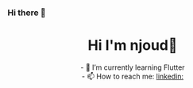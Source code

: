 ### Hi there 👋
<h1 align="center">Hi I'm njoud👋</h1>
<p align="center">
  - 🌱 I’m currently learning Flutter<br>
  - 📫 How to reach me: 
  <a href="https://www.linkedin.com/in/njoudkalnamlah/">linkedin:</a>
</p>
<!--
**njoudalnmlah/njoudalnmlah** is a ✨ _special_ ✨ repository because its `README.md` (this file) appears on your GitHub profile.

Here are some ideas to get you started:

- 🔭 I’m currently working on ...
- 🌱 I’m currently learning ...
- 👯 I’m looking to collaborate on ...
- 🤔 I’m looking for help with ...
- 💬 Ask me about ...
- 📫 How to reach me: ...
- 😄 Pronouns: ...
- ⚡ Fun fact: ...
-->
